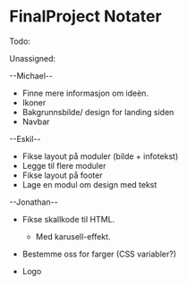 # FinalProject Notater


Todo:

Unassigned:


--Michael--
* Finne mere informasjon om ideèn.
* Ikoner
* Bakgrunnsbilde/ design for landing siden
* Navbar

--Eskil--
* Fikse layout på moduler (bilde + infotekst)
* Legge til flere moduler
* Fikse layout på footer
* Lage en modul om design med tekst

--Jonathan--
* Fikse skallkode til HTML.
  - Med karusell-effekt.
* Bestemme oss for farger (CSS variabler?)

* Logo
